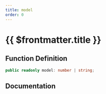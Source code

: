 ```yaml
---
title: model
order: 0
---
```


# {{ $frontmatter.title }}

## Function Definition

```ts
public readonly model: number | string;
```

## Documentation

<!--@include: ./parts/model.md-->
